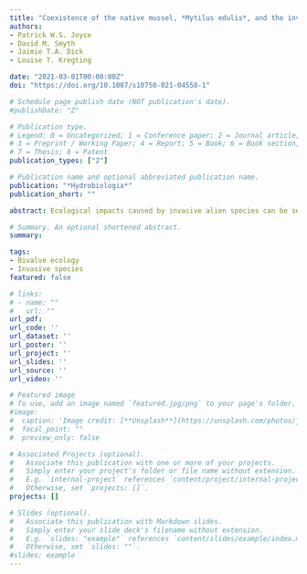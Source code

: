 ```yaml
---
title: "Coexistence of the native mussel, *Mytilus edulis*, and the invasive Pacific oyster, *Crassostrea *(*Magallana*) *gigas*, does not affect their growth or mortality, but reduces condition of both species"
authors:
- Patrick W.S. Joyce
- David M. Smyth
- Jaimie T.A. Dick
- Louise T. Kregting

date: "2021-03-01T00:00:00Z"
doi: "https://doi.org/10.1007/s10750-021-04558-1"

# Schedule page publish date (NOT publication's date).
#publishDate: "Z"

# Publication type.
# Legend: 0 = Uncategorized; 1 = Conference paper; 2 = Journal article;
# 3 = Preprint / Working Paper; 4 = Report; 5 = Book; 6 = Book section;
# 7 = Thesis; 8 = Patent
publication_types: ["2"]

# Publication name and optional abbreviated publication name.
publication: "*Hydrobiologia*"
publication_short: ""

abstract: Ecological impacts caused by invasive alien species can be severe but may vary depending upon environmental conditions. Many European populations of the native mussel, Mytilus edulis, have been invaded by the Pacific oyster, Crassostrea (Magallana) gigas. Although widespread invasions have occurred, interactions between M. edulis and C. gigas have largely been investigated with regards to competition for space and food as well as effects on species assemblages. Experimental investigation of competitive interactions on physiological responses of the two species requires further exploration. To this end, we used a 12-month field manipulation experiment to examine growth rates, mortality and condition indices of the two species occurring in monospecific and heterospecific groups. Growth rates and mortality of both species were similar in monospecific and heterospecific groups, whereas condition indices were significantly reduced for both species in heterospecific groups. Growth rates and condition indices also differed amongst experimental sites, potentially due to differing water motion. Shell weight-length relationships did not explain the observed differences in condition for either species. We show that coexistence between the two species may occur but could be detrimental for both species. We also provide a preliminary viewpoint that water motion can mediate competitive interactions between these species.

# Summary. An optional shortened abstract.
summary: 

tags:
- Bivalve ecology
- Invasive species
featured: false

# links:
# - name: ""
#   url: ""
url_pdf: 
url_code: ''
url_dataset: ''
url_poster: ''
url_project: ''
url_slides: ''
url_source: ''
url_video: ''

# Featured image
# To use, add an image named `featured.jpg/png` to your page's folder. 
#image:
#  caption: 'Image credit: [**Unsplash**](https://unsplash.com/photos/jdD8gXaTZsc)'
#  focal_point: ""
#  preview_only: false

# Associated Projects (optional).
#   Associate this publication with one or more of your projects.
#   Simply enter your project's folder or file name without extension.
#   E.g. `internal-project` references `content/project/internal-project/index.md`.
#   Otherwise, set `projects: []`.
projects: []

# Slides (optional).
#   Associate this publication with Markdown slides.
#   Simply enter your slide deck's filename without extension.
#   E.g. `slides: "example"` references `content/slides/example/index.md`.
#   Otherwise, set `slides: ""`.
#slides: example
---
```

